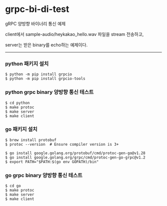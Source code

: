 # grpc-bi-di-test
gRPC 양방향 바이너리 통신 예제

client에서 sample-audio/heykakao_hello.wav 파일을 stream 전송하고,<p>
server는 받은 binary를 echo하는 예제이다.

-----------------------------------------------------------------
### python 패키지 설치
```shell
$ python -m pip install grpcio
$ python -m pip install grpcio-tools
````

### python grpc binary 양방향 통신 테스트
```shell
$ cd python
$ make protoc
$ make server
$ make client
```

### go 패키지 설치
```shell
$ brew install protobuf
$ protoc --version  # Ensure compiler version is 3+

$ go install google.golang.org/protobuf/cmd/protoc-gen-go@v1.28
$ go install google.golang.org/grpc/cmd/protoc-gen-go-grpc@v1.2
$ export PATH="$PATH:$(go env GOPATH)/bin"
```

### go grpc binary 양방향 통신 테스트
```shell
$ cd go
$ make protoc
$ make server
$ make client
```
